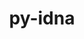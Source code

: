 ---
title: "py-idna"
layout: cache
categories: [package, v0.18.1]
meta: {"versions": ["3.3"], "compilers": ["gcc@=7.3.1", "gcc@=7.5.0"], "oss": ["amzn2", "ubuntu18.04"], "platforms": ["linux"], "targets": ["aarch64", "graviton2", "x86_64", "x86_64_v3", "x86_64_v4"], "stacks": ["aws-isc", "aws-isc-aarch64", "data-vis-sdk", "e4s", "root"], "num_specs": 7, "num_specs_by_stack": {"aws-isc": 2, "root": 7, "aws-isc-aarch64": 2, "data-vis-sdk": 1, "e4s": 2}}
spec_details: [{"hash": "trhrvgfpmmui6t4nxr3mkih3ttdnvzi2", "compiler": "gcc@=7.3.1", "versions": ["3.3"], "os": "amzn2", "platform": "linux", "target": "x86_64_v4", "variants": [], "stacks": ["aws-isc", "root"], "size": "-", "tarball": "https://binaries.spack.io/v0.18.1/build_cache/linux-amzn2-x86_64_v4/gcc-7.3.1/py-idna-3.3/linux-amzn2-x86_64_v4-gcc-7.3.1-py-idna-3.3-trhrvgfpmmui6t4nxr3mkih3ttdnvzi2.spack"}, {"hash": "ccvivcq4bz46hqpcebu7siuahzt25pyw", "compiler": "gcc@=7.3.1", "versions": ["3.3"], "os": "amzn2", "platform": "linux", "target": "aarch64", "variants": [], "stacks": ["root", "aws-isc-aarch64"], "size": "-", "tarball": "https://binaries.spack.io/v0.18.1/build_cache/linux-amzn2-aarch64/gcc-7.3.1/py-idna-3.3/linux-amzn2-aarch64-gcc-7.3.1-py-idna-3.3-ccvivcq4bz46hqpcebu7siuahzt25pyw.spack"}, {"hash": "mktfef3l72lgs6ab2237cjoednpeult6", "compiler": "gcc@=7.3.1", "versions": ["3.3"], "os": "amzn2", "platform": "linux", "target": "graviton2", "variants": [], "stacks": ["root", "aws-isc-aarch64"], "size": "-", "tarball": "https://binaries.spack.io/v0.18.1/build_cache/linux-amzn2-graviton2/gcc-7.3.1/py-idna-3.3/linux-amzn2-graviton2-gcc-7.3.1-py-idna-3.3-mktfef3l72lgs6ab2237cjoednpeult6.spack"}, {"hash": "exgmdq3r3lrlsic5mjqkzv4qgmlvn75k", "compiler": "gcc@=7.5.0", "versions": ["3.3"], "os": "ubuntu18.04", "platform": "linux", "target": "x86_64", "variants": [], "stacks": ["data-vis-sdk", "root"], "size": "-", "tarball": "https://binaries.spack.io/v0.18.1/build_cache/linux-ubuntu18.04-x86_64/gcc-7.5.0/py-idna-3.3/linux-ubuntu18.04-x86_64-gcc-7.5.0-py-idna-3.3-exgmdq3r3lrlsic5mjqkzv4qgmlvn75k.spack"}, {"hash": "ppafvx4qluwx4op32mj47zm7gjs3trn6", "compiler": "gcc@=7.5.0", "versions": ["3.3"], "os": "ubuntu18.04", "platform": "linux", "target": "x86_64", "variants": [], "stacks": ["root", "e4s"], "size": "-", "tarball": "https://binaries.spack.io/v0.18.1/build_cache/linux-ubuntu18.04-x86_64/gcc-7.5.0/py-idna-3.3/linux-ubuntu18.04-x86_64-gcc-7.5.0-py-idna-3.3-ppafvx4qluwx4op32mj47zm7gjs3trn6.spack"}, {"hash": "ecjkgin3zq3d4a5qi3eg3l4wxgnygqag", "compiler": "gcc@=7.5.0", "versions": ["3.3"], "os": "ubuntu18.04", "platform": "linux", "target": "x86_64", "variants": [], "stacks": ["root", "e4s"], "size": "-", "tarball": "https://binaries.spack.io/v0.18.1/build_cache/linux-ubuntu18.04-x86_64/gcc-7.5.0/py-idna-3.3/linux-ubuntu18.04-x86_64-gcc-7.5.0-py-idna-3.3-ecjkgin3zq3d4a5qi3eg3l4wxgnygqag.spack"}, {"hash": "obwdbfqamv3r3q6pk32oj72yex4svonh", "compiler": "gcc@=7.3.1", "versions": ["3.3"], "os": "amzn2", "platform": "linux", "target": "x86_64_v3", "variants": [], "stacks": ["aws-isc", "root"], "size": "-", "tarball": "https://binaries.spack.io/v0.18.1/build_cache/linux-amzn2-x86_64_v3/gcc-7.3.1/py-idna-3.3/linux-amzn2-x86_64_v3-gcc-7.3.1-py-idna-3.3-obwdbfqamv3r3q6pk32oj72yex4svonh.spack"}]
---